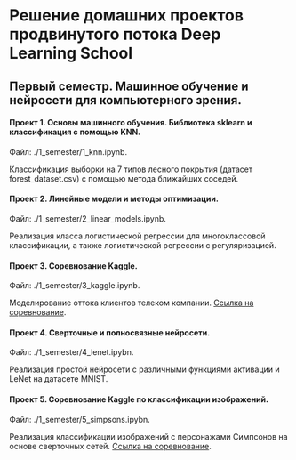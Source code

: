 # Решение домашних проектов продвинутого потока Deep Learning School

## Первый семестр. Машинное обучение и нейросети для компьютерного зрения.

#### Проект 1. Основы машинного обучения. Библиотека sklearn и классификация с помощью KNN.
Файл: ./1_semester/1_knn.ipynb.

Классификация выборки на 7 типов лесного покрытия (датасет forest_dataset.csv) с помощью метода ближайших соседей.

#### Проект 2. Линейные модели и методы оптимизации.
Файл: ./1_semester/2_linear_models.ipynb.

Реализация класса логистической регрессии для многоклассовой классификации, а также логистической регрессии с регуляризацией.

#### Проект 3. Соревнование Kaggle. 

Файл: ./1_semester/3_kaggle.ipynb.

Моделирование оттока клиентов телеком компании. [Ссылка на соревнование](https://www.kaggle.com/c/advanced-dls-fall-2020). 

#### Проект 4. Сверточные и полносвязные нейросети.

Файл: ./1_semester/4_lenet.ipybn.

Реализация простой нейросети с различными функциями активации и LeNet на датаcете MNIST.

#### Проект 5. Соревнование Kaggle по классификации изображений.

Файл: ./1_semester/5_simpsons.ipybn.

Реализация классификации изображений с персонажами Симпсонов на основе сверточных сетей. [Ссылка на соревнование](https://www.kaggle.com/c/journey-springfield).
